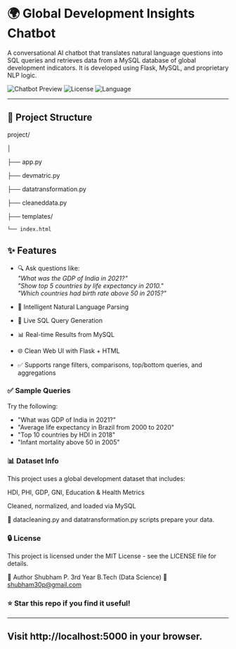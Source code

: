 # 🌍 Global Development Insights Chatbot

A conversational AI chatbot that translates natural language questions into SQL queries and retrieves data from a MySQL database of global development indicators. It is developed using Flask, MySQL, and proprietary NLP logic.

![Chatbot Preview](https://img.shields.io/badge/Flask-2.x-blue?logo=flask)
![License](https://img.shields.io/badge/license-MIT-green)
![Language](https://img.shields.io/badge/Python-3.11-yellow)

---

## 📂 Project Structure
project/

│

├── app.py

├── devmatric.py

├── datatransformation.py

├── cleaneddata.py

├── templates/

    └── index.html

## ✨ Features

- 🔍 Ask questions like:  
  _"What was the GDP of India in 2021?"_  
  _"Show top 5 countries by life expectancy in 2010."_  
  _"Which countries had birth rate above 50 in 2015?"_

- 🧠 Intelligent Natural Language Parsing
- 🔗 Live SQL Query Generation
- 📊 Real-time Results from MySQL
- 🌐 Clean Web UI with Flask + HTML
- ✅ Supports range filters, comparisons, top/bottom queries, and aggregations

### ✅ Sample Queries
Try the following:

- "What was GDP of India in 2021?"
- "Average life expectancy in Brazil from 2000 to 2020"
- "Top 10 countries by HDI in 2018"
- "Infant mortality above 50 in 2005"

### 📊 Dataset Info
This project uses a global development dataset that includes:

HDI, PHI, GDP, GNI, Education & Health Metrics

Cleaned, normalized, and loaded via MySQL

📁 datacleaning.py and datatransformation.py scripts prepare your data.

### 🔒 License
This project is licensed under the MIT License - see the LICENSE file for details.

🙌 Author
Shubham P.
3rd Year B.Tech (Data Science)
📧 shubham30p@gmail.com

### ⭐️ Star this repo if you find it useful!
---


Visit http://localhost:5000 in your browser.
---






